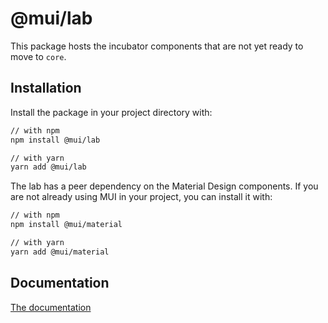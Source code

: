 # @mui/lab

This package hosts the incubator components that are not yet ready to move to `core`.

## Installation

Install the package in your project directory with:

<!-- #default-branch-switch -->

```sh
// with npm
npm install @mui/lab

// with yarn
yarn add @mui/lab
```

The lab has a peer dependency on the Material Design components.
If you are not already using MUI in your project, you can install it with:

<!-- #default-branch-switch -->

```sh
// with npm
npm install @mui/material

// with yarn
yarn add @mui/material
```

## Documentation

<!-- #default-branch-switch -->

[The documentation](https://material-ui.com/components/about-the-lab/)
